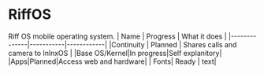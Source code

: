 # RiffOS
Riff OS mobile operating system. 
| Name         | Progress     | What it does |
|--------------|-----------|------------|
|Continuity | Planned      | Shares calls and camera to InlnxOS        |
|Base OS/Kernel|In progress|Self explanitory|
|Apps|Planned|Access web and hardware|
| Fonts| Ready | text|
